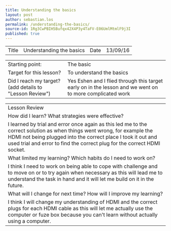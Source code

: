 ```yaml
---
title: Understanding the basics
layout: post
author: sebastian.los
permalink: /understanding-the-basics/
source-id: 1Rg3CwPBIH5Bufqx42X4P3y4TaFV-E06UmlMtmlF9j3I
published: true
---
```

<table>
  <tr>
    <td>Title</td>
    <td>Understanding the basics</td>
    <td>Date</td>
    <td>13/09/16</td>
  </tr>
</table>


<table>
  <tr>
    <td>Starting point:</td>
    <td>The basic</td>
  </tr>
  <tr>
    <td>Target for this lesson?</td>
    <td>To understand the basics</td>
  </tr>
  <tr>
    <td>Did I reach my target? 
(add details to "Lesson Review")</td>
    <td> Yes Eshen and I flied through this target early on in the lesson and we went on to more complicated work</td>
  </tr>
</table>


<table>
  <tr>
    <td>Lesson Review</td>
  </tr>
  <tr>
    <td>How did I learn? What strategies were effective? </td>
  </tr>
  <tr>
    <td>I learned by trial and error once again as this led me to the correct solution as when things went wrong, for example the HDMI not being plugged into the correct place I took it out and used trial and error to find the correct plug for the correct HDMI socket.







</td>
  </tr>
  <tr>
    <td>What limited my learning? Which habits do I need to work on? </td>
  </tr>
  <tr>
    <td>I think I need to work on being able to cope with challenge and to move on or to try again when necessary as this will lead me to understand the task in hand and it will let me build on it in the future.



</td>
  </tr>
  <tr>
    <td>What will I change for next time? How will I improve my learning?</td>
  </tr>
  <tr>
    <td>I think I will change my understanding of HDMI and the correct plugs for each HDMI cable as this will let me actually use the computer or fuze box because you can't learn without actually using a computer.</td>
  </tr>
</table>



